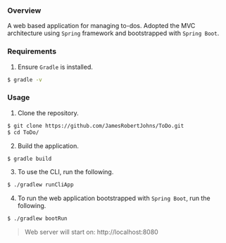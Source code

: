 ### Overview

A web based application for managing to-dos. Adopted the MVC architecture using `Spring` framework and bootstrapped with `Spring Boot`.  

### Requirements

1. Ensure `Gradle` is installed. 

```bash
$ gradle -v
```

### Usage

1. Clone the repository.

```bash
$ git clone https://github.com/JamesRobertJohns/ToDo.git
$ cd ToDo/
```

2. Build the application. 

```bash
$ gradle build
```

3. To use the CLI, run the following.

```bash
$ ./gradlew runCliApp
```

4. To run the web application bootstrapped with `Spring Boot`, run the following.

```bash
$ ./gradlew bootRun
```
> Web server will start on: http://localhost:8080
